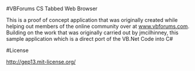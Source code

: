 #VBForums CS Tabbed Web Browser

This is a proof of concept application that was originally created while helping out members of the online community over at www.vbforums.com. Building on the work that was originally carried out by jmcilhinney, this sample application which is a direct port of the VB.Net Code into C#

#License

http://gep13.mit-license.org/